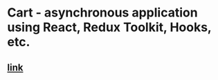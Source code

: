 # Cart - asynchronous application using React, Redux Toolkit, Hooks, etc.

##  [link](https://unique-salamander-a950a4.netlify.app)


